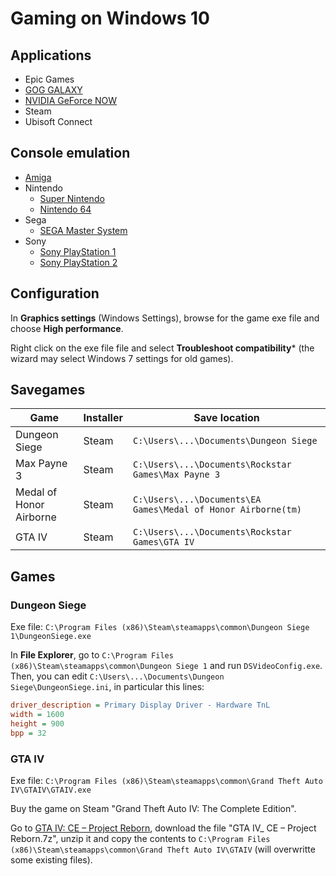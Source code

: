 # Gaming on Windows 10

## Applications

* Epic Games
* [GOG GALAXY](https://www.gogalaxy.com/)
* [NVIDIA GeForce NOW](https://www.nvidia.com/en-us/geforce-now/download/)
* Steam
* Ubisoft Connect

## Console emulation

* [Amiga](emulation/amiga.md)
* Nintendo
  * [Super Nintendo](emulation/snes.md)
  * [Nintendo 64](emulation/n64.md)
* Sega
  * [SEGA Master System](emulation/sms.md)
* Sony
  * [Sony PlayStation 1](emulation/ps1.md)
  * [Sony PlayStation 2](emulation/ps2.md)

## Configuration

In **Graphics settings** (Windows Settings), browse for the game exe file and choose **High performance**.

Right click on the exe file file and select **Troubleshoot compatibility*** (the wizard may select Windows 7 settings for old games).

## Savegames

Game                    | Installer | Save location
------------------------|-----------|--------------------------------------------------------------
Dungeon Siege           | Steam     | `C:\Users\...\Documents\Dungeon Siege`
Max Payne 3             | Steam     | `C:\Users\...\Documents\Rockstar Games\Max Payne 3`
Medal of Honor Airborne | Steam     | `C:\Users\...\Documents\EA Games\Medal of Honor Airborne(tm)`
GTA IV                  | Steam     | `C:\Users\...\Documents\Rockstar Games\GTA IV`

## Games

### Dungeon Siege

Exe file: `C:\Program Files (x86)\Steam\steamapps\common\Dungeon Siege 1\DungeonSiege.exe`

In **File Explorer**, go to `C:\Program Files (x86)\Steam\steamapps\common\Dungeon Siege 1` and run `DSVideoConfig.exe`. Then, you can edit `C:\Users\...\Documents\Dungeon Siege\DungeonSiege.ini`, in particular this lines:

```ini
driver_description = Primary Display Driver - Hardware TnL
width = 1600
height = 900
bpp = 32
```

### GTA IV

Exe file: `C:\Program Files (x86)\Steam\steamapps\common\Grand Theft Auto IV\GTAIV\GTAIV.exe`

Buy the game on Steam "Grand Theft Auto IV: The Complete Edition".

Go to [GTA IV: CE – Project Reborn](https://steamcommunity.com/sharedfiles/filedetails/?id=3298411479), download the file "GTA IV_ CE – Project Reborn.7z", unzip it and copy the contents to `C:\Program Files (x86)\Steam\steamapps\common\Grand Theft Auto IV\GTAIV` (will overwritte some existing files).
